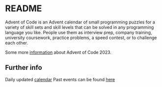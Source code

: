 # README

Advent of Code is an Advent calendar of small programming puzzles for a variety of skill sets and skill levels that can be solved in any programming language you like. People use them as interview prep, company training, university coursework, practice problems, a speed contest, or to challenge each other.

Some more [information](https://adventofcode.com/2023/about) about Advent of Code 2023.

## Further info

Daily updated [calendar](https://adventofcode.com/2023)
Past events can be found [here](https://adventofcode.com/2023/events)
